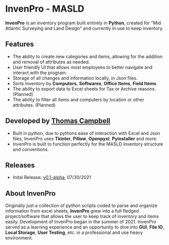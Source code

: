 # InvenPro - MASLD
**InvenPro** is an inventory program built entirely in **Python**, created for "Mid Atlantic Surveying and Land Design" and currently in use to keep inventory. 

## Features
* The ability to create new categories and items, allowing for the addition and removal of attributes as needed.
* User friendly UI that allows most employees to better navigate and interact with the program.
* Storage of all changes and information locally, in Json files.
* Sorts Inventory by __Computers__, __Softwares__, __Office Items__, __Field Items__
* The ability to export data to Excel sheets for Tax or Archive reasons. (Planned)
* The ability to filter all items and computers by location or other attributes. (Planned)

## Developed by [Thomas Campbell](https://thomascampbell.dev/)
* Built in python, due to pythons ease of interaction with Excel and Json files, InvenPro uses **Tkinter**, **Pillow**, **Openpyxl**, **Pyinstaller** and more.
* InvenPro is built to function perfectly for the MASLD inventory structure and conventions.

## Releases
* Inital Release: [v0.1-alpha](https://github.com/Choheron/InvenPro/releases/tag/v0.1-alpha), 07/30/2021

## About InvenPro
Originally just a collection of python scripts coded to parse and organize information from excel sheets, **InvenPro** grew into a full fledged project/software that allows the user to keep track of inventory and items easily. Development of InvenPro began in the summer of 2021. InvenPro served as a learning experience and an opportunity to dive into **GUI**, **File IO**, **Local Storage**, **User Testing**, etc. in a professional and use heavy environment.

